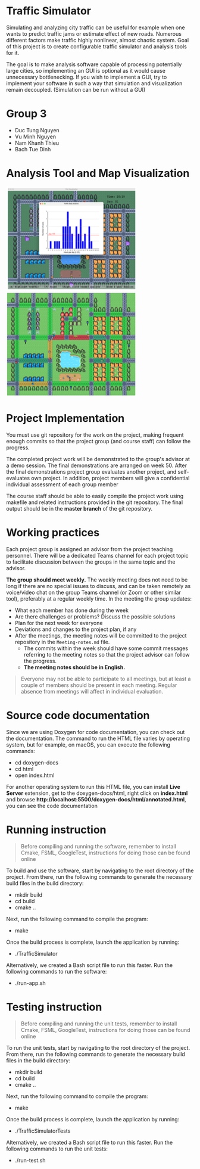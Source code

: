 # Traffic Simulator

Simulating and analyzing city traffic can be useful for example when one wants to predict traffic jams or estimate effect of new roads. Numerous different factors make traffic highly nonlinear, almost chaotic system. Goal of this project is to create configurable traffic simulator and analysis tools for it.

The goal is to make analysis software capable of processing potentially large cities, so implementing an GUI is optional as it would cause unnecessary bottlenecking. If you wish to implement a GUI, try to implement your software in such a way that simulation and visualization remain decoupled. (Simulation can be run without a GUI)

# Group 3
- Duc Tung Nguyen
- Vu Minh Nguyen
- Nam Khanh Thieu
- Bach Tue Dinh

# Analysis Tool and Map Visualization

<!-- Two images side by side -->
<p align="left">
  <img src="analysis-tool.png" alt="Histogram for Data Analysis" width="350" height="280">
  <img src="map.png" alt="Congestion Hightlight for Real Time Visualization" width="350" height="280">
</p>

# Project Implementation 
You must use git repository for the work on the project, making frequent enough commits so 
that the project group (and course staff) can follow the progress.

The completed project work will be demonstrated to the group's advisor at a demo session. 
The final demonstrations are arranged on week 50. After the final demonstrations project group 
evaluates another project, and self-evaluates own project. In addition, project members will 
give a confidential individual assessment of each group member

The course staff should be able to easily compile the project work using makefile and related 
instructions provided in the git repository. The final output should be in the **master branch** of the git repository.

# Working practices
Each project group is assigned an advisor from the project teaching personnel. 
There will be a dedicated Teams channel for each project topic to facilitate discussion between 
the groups in the same topic and the advisor. 

**The group should meet weekly.** The weekly meeting does not need to be long if there are no special issues 
to discuss, and can be taken remotely as voice/video chat on the group Teams channel (or Zoom or other similar tool), 
preferably at a regular weekly time. In the meeting the group updates:

- What each member has done during the week
- Are there challenges or problems? Discuss the possible solutions
- Plan for the next week for everyone
- Deviations and changes to the project plan, if any
- After the meetings, the meeting notes will be committed to the project repository in the `Meeting-notes.md` file. 
    * The commits within the week should have some commit messages referring to the meeting notes so 
      that the project advisor can follow the progress.  
    * **The meeting notes should be in English.**

> Everyone may not be able to participate to all meetings, but at least a couple of members should be present in each meeting. 
> Regular absence from meetings will affect in individual evaluation.

# Source code documentation
Since we are using Doxygen for code documentation, you can check out the documentation. The command to run the HTML file varies by operating system, but for example, on macOS, you can execute the following commands:

- cd doxygen-docs  
- cd html  
- open index.html  

For another operating system to run this HTML file, you can install **Live Server** extension, get to the doxygen-docs/html, right click on **index.html** and browse  **http://localhost:5500/doxygen-docs/html/annotated.html**, you can see the code documentation

# Running instruction
> Before compiling and running the software, remember to install Cmake, FSML, GoogleTest, instructions for doing those can be found online

To build and use the software, start by navigating to the root directory of the project. From there, run the following commands to generate the necessary build files in the build directory:

- mkdir build  
- cd build  
- cmake ..  

Next, run the following command to compile the program:

- make

Once the build process is complete, launch the application by running:

- ./TrafficSimulator

Alternatively, we created a Bash script file to run this faster. Run the following commands to run the software:

- ./run-app.sh

# Testing instruction
> Before compiling and running the unit tests, remember to install Cmake, FSML, GoogleTest, instructions for doing those can be found online

To run the unit tests, start by navigating to the root directory of the project. From there, run the following commands to generate the necessary build files in the build directory:

- mkdir build  
- cd build  
- cmake ..  

Next, run the following command to compile the program:

- make

Once the build process is complete, launch the application by running:

- ./TrafficSimulatorTests

Alternatively, we created a Bash script file to run this faster. Run the following commands to run the unit tests:

- ./run-test.sh
